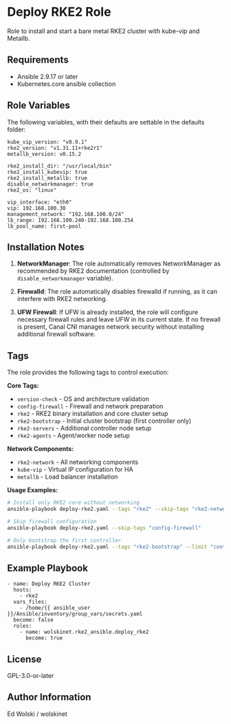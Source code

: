 # Deploy RKE2 Role

Role to install and start a bare metal RKE2 cluster with kube-vip and Metallb.

Requirements
------------

* Ansible 2.9.17 or later
* Kubernetes.core ansible collection

Role Variables
--------------

The following variables, with their defaults are settable in the defaults folder:
```
kube_vip_version: "v0.9.1"
rke2_version: "v1.31.11+rke2r1"
metallb_version: v0.15.2

rke2_install_dir: "/usr/local/bin"
rke2_install_kubevip: true
rke2_install_metallb: true
disable_networkmanager: true
rke2_os: "linux"

vip_interface: "eth0"
vip: 192.168.100.30
management_network: "192.168.100.0/24"
lb_range: 192.168.100.240-192.168.100.254
lb_pool_name: first-pool
```

## Installation Notes

1. **NetworkManager**: The role automatically removes NetworkManager as recommended by RKE2 documentation (controlled by `disable_networkmanager` variable).

2. **Firewalld**: The role automatically disables firewalld if running, as it can interfere with RKE2 networking.

3. **UFW Firewall**: If UFW is already installed, the role will configure necessary firewall rules and leave UFW in its current state. If no firewall is present, Canal CNI manages network security without installing additional firewall software.

Tags
----

The role provides the following tags to control execution:

**Core Tags:**
- `version-check` - OS and architecture validation
- `config-firewall` - Firewall and network preparation  
- `rke2` - RKE2 binary installation and core cluster setup
- `rke2-bootstrap` - Initial cluster bootstrap (first controller only)
- `rke2-servers` - Additional controller node setup
- `rke2-agents` - Agent/worker node setup

**Network Components:**
- `rke2-network` - All networking components
- `kube-vip` - Virtual IP configuration for HA
- `metallb` - Load balancer installation

**Usage Examples:**
```bash
# Install only RKE2 core without networking
ansible-playbook deploy-rke2.yaml --tags "rke2" --skip-tags "rke2-network"

# Skip firewall configuration
ansible-playbook deploy-rke2.yaml --skip-tags "config-firewall"

# Only bootstrap the first controller
ansible-playbook deploy-rke2.yaml --tags "rke2-bootstrap" --limit "controllers[0]"
```

Example Playbook
----------------
```
- name: Deploy RKE2 Cluster
  hosts:
    - rke2
  vars_files:
    - /home/{{ ansible_user }}/Ansible/inventory/group_vars/secrets.yaml
  become: false
  roles:
    - name: wolskinet.rke2_ansible.deploy_rke2
      become: true
```
## License

GPL-3.0-or-later

## Author Information

Ed Wolski / wolskinet
